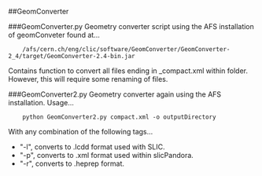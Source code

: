 ##GeomConverter

###GeomConverter.py
Geometry converter script using the AFS installation of geomConveter found at...
```
	/afs/cern.ch/eng/clic/software/GeomConverter/GeomConverter-2_4/target/GeomConverter-2.4-bin.jar
```
Contains function to convert all files ending in _compact.xml within folder. However, this will require some renaming of files. 

###GeomConverter2.py
Geometry converter again using the AFS installation. Usage...
```
	python GeomConverter2.py compact.xml -o outputDirectory
```
With any combination of the following tags...
- "-l", converts to .lcdd format used with SLIC.
- "-p", converts to .xml format used within slicPandora.
- "-r", converts to .heprep format.